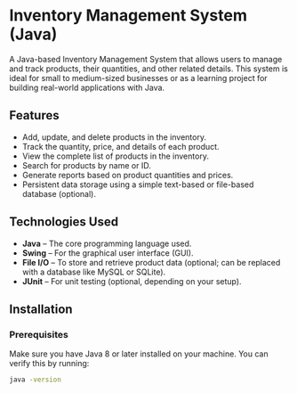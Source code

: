 # Inventory Management System (Java)

A Java-based Inventory Management System that allows users to manage and track products, their quantities, and other related details. This system is ideal for small to medium-sized businesses or as a learning project for building real-world applications with Java.

## Features

- Add, update, and delete products in the inventory.
- Track the quantity, price, and details of each product.
- View the complete list of products in the inventory.
- Search for products by name or ID.
- Generate reports based on product quantities and prices.
- Persistent data storage using a simple text-based or file-based database (optional).

## Technologies Used

- **Java** – The core programming language used.
- **Swing** – For the graphical user interface (GUI).
- **File I/O** – To store and retrieve product data (optional; can be replaced with a database like MySQL or SQLite).
- **JUnit** – For unit testing (optional, depending on your setup).

## Installation

### Prerequisites

Make sure you have Java 8 or later installed on your machine. You can verify this by running:

```bash
java -version
